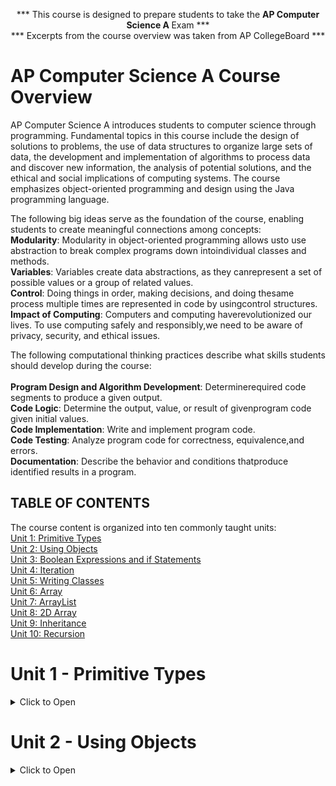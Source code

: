 <p align="center">*** This course is designed to prepare students to take the <b>AP Computer Science A </b>Exam *** </br>
*** Excerpts from the course overview was taken from AP CollegeBoard ***</p>

# AP Computer Science A Course Overview 

AP Computer Science A introduces students to computer science through programming. Fundamental topics in this course include the design of solutions to problems, the use of data structures to organize large sets of data, the development and implementation of algorithms to process data and discover new information, the analysis of potential solutions, and the ethical and social implications of computing systems. The course emphasizes object-oriented programming and design using the Java programming language.

The following big ideas serve as the foundation of the course, enabling students to create meaningful connections among concepts:</br>
<b>Modularity</b>: Modularity in object-oriented programming allows usto use abstraction to break complex programs down intoindividual classes and methods.</br>
<b>Variables</b>: Variables create data abstractions, as they canrepresent a set of possible values or a group of related values.</br>
<b>Control</b>: Doing things in order, making decisions, and doing thesame process multiple times are represented in code by usingcontrol structures.</br>
<b>Impact of Computing</b>: Computers and computing haverevolutionized our lives. To use computing safely and responsibly,we need to be aware of privacy, security, and ethical issues.</br>

The following computational thinking practices describe what skills students should develop during the course:</br></br>
<b>Program Design and Algorithm Development</b>: Determinerequired code segments to produce a given output.</br>
<b>Code Logic</b>: Determine the output, value, or result of givenprogram code given initial values.</br>
<b>Code Implementation</b>: Write and implement program code.</br>
<b>Code Testing</b>: Analyze program code for correctness, equivalence,and errors.</br>
<b>Documentation</b>: Describe the behavior and conditions thatproduce identified results in a program.</br>

## TABLE OF CONTENTS
The course content is organized into ten commonly taught units:</br>
[Unit 1: Primitive Types](click-to-open)</br>
[Unit 2: Using Objects](#unit-2---using-objects)</br>
[Unit 3: Boolean Expressions and if Statements](#unit-3---boolean-expressions-and-if-statements)</br>
[Unit 4: Iteration](#unit-4---iteration)</br>
[Unit 5: Writing Classes](#unit-5---writing-classes)</br>
[Unit 6: Array](#unit-6---array)</br>
[Unit 7: ArrayList](#unit-7---arraylist)</br>
[Unit 8: 2D Array](#unit-8---2d-array)</br>
[Unit 9: Inheritance](#unit-9---inheritance)</br>
[Unit 10: Recursion](#unit-10---recursion)</br>

# Unit 1 - Primitive Types 
<details><summary>Click to Open</summary>
<p>



## Why Programming? Why Java?

Every Java program begins with the creation of a class.  Consider a class as a blueprint for your program.  In this instance, we created a class called MyFirstClass.  Within the class there is a main method that is required to execute the program.  Below is a simple program that will print "Hello, World".</br>Notice that with every ' { ' there is a corresponding ' } '.  In class, you may hear me refer to it as a curly brace.  A missing a curly brace is one of the most common errors among new programmers.  The name 'public' allows users to be able to see the specific parts of your program.  Notice also that the name of the class starts with a capital letter.  The main class with always start with a capital letter.
![first_Java](https://user-images.githubusercontent.com/12989939/162324090-a9292f5d-3c02-46d8-bb05-e69cb0f72845.PNG)

Notice that within the main method there is a print statement.  Let's break down this print statement. 
<p align="center"><b> System.out.println("Hello, World");</b></p>

- [ ] <b>System</b> is a class defined in the java lang package.</br>
- [ ] <b>out</b> is a public static field of the PrintStream type.</br>
- [ ] <b>println()</b> is invoked by the PrintStream class.</br>
- [ ] <b>NOTE</b> <i>println()</i> when executed will return to the next line. Whereas <i>print()</i> will execute the string literal but not return to the next line. You can also create a new line inside a print statement by adding   <b>\n</b>  anywhere inside the quotation marks of a print statement.

## Comments in Code
Typing comments within your program is considered a professional practice, and I expect you to comment your code as appropriate throughtout the year.  There are two ways to comment in Java.  The first is a single line comment and you would use two foward slashes( // ) to indicate a comment.  The second is a multiline comment that uses a forward slash followed by an asterisks and closed with an asterisk followed by a forward slash ( /* */ )</br></br>
With **every** program that you submit, I want you to list the following: 
- your name/ partners name (if applicable) 
- the date of submission 
- Course 
- Period 
- and the assignment  
 
Please follow the convention shown below.</br>
![naming_Convention](https://user-images.githubusercontent.com/12989939/162331128-d1b0a742-298a-4e2e-b6de-97afe928bee3.PNG)


## Assignment 1

 ![76b4e00f998549e6a8717c6e5d5f0f1a](https://user-images.githubusercontent.com/12989939/162492248-21683f86-fc3f-4756-b78f-ddfe9373ab60.png)</br>
Create the happy face image above using the following criteria:

- [ ] Create a class
- [ ] Create a main method
- [ ] Use System.out.print at least two lines
- [ ] Use System.out.println at least three times

## Assignment 2
### Personal Timeline
For this assignment, you will create a program that outputs a personal timeline of events in your life. The timeline will proceed vertically. Earlier events will be displayed nearer the top of the timeline while later events are displayed near the bottom.

Include seven meaningful events in your life. No repetitive events such as "started kindergarten, started first grade, etc".

Make it look professional. HINT: use \t
![timeline](https://user-images.githubusercontent.com/12989939/162494607-3d0fe461-5139-4116-b049-bebc9103c9c4.PNG)

There is no test to run when you are complete. Please screenshot your code with result and include it in your Canvas assignment.



## Variables and Data Types
There are eight primitive types in Java. In no particular order, they are int, double, boolean, float, char, byte, long and short.  For this course we will be using only int, double, and boolean.
- [ ] **int** is short for integer deals with whole numbers
- [ ] **double** is a 64 bit data type that stores decimal numbers
- [ ] **boolean** is used to represent true or false values
- [ ] **float** is very similar to a double but uses less memory
- [ ] **char** is a 16 bit unicode with a minimum value of \u0000 (0) to uffff (65,535)
- [ ] **byte** is an 8 bit integer with a range from -128 to 127
- [ ] **long** is a 64 bit datatype with a minimum value of -2^63 to 2^63
- [ ] **short** is a 16 bit datatype with a minimum value of -32,768 to 32,767

Non-primitive data types include a String, Arrays and Classes.
- [ ] **String** is a data type that is a collection of characters encompassed by quotes
- [ ] **Arrays** are used to store multiple values (think 'list')
- [ ] **Class** is an object constructor, blueprint, for creating objects.

### Variable Naming Convention
- [ ] Always choose a name that indicates the purpose of the variable
- [ ] A variable cannot begin with a number
- [ ] A variable must not have spaces
- [ ] A variable cannot begin with any special characters
- [ ] A variable cannot have the same name as a Java keyword

When you declare a variable, you must state the variable type along with the variable name followed by the value assignment to the variable.</br>  For example:  *int height = 72;*</br></br>
Once you have declared the variable type, you <b> do not need to do it again </b> to reassign a value to the variable.</br> Example:  </br>*int height = 72;</br>height = 70*</br></br>
If you declare a variable as *final* you cannot change the value of it.  We can refer to the *final* variable as immutable (unchanging).  Anotehr variable rule is that *final* variables are written as ALL CAPS to remind you that they cannot change.</br> Example:</br> final double PI = 3.14159;</br></br>

## Assignment 1
### Allowance
Write a program that will determine who receives an allowance or not.  Use the information below as a guide:
- [ ] Allowance is always $30.00/ week
- [ ] Non-teenagers do not receive an allowance
- [ ] Jon is 16 years old
- [ ] Ed is 12 years old
- [ ] Michael was born fours years before Jon
- [ ] Print out who receives an allowance and who does not by using an int, double and boolean variables.

**Example Output:**<br>
Jon's age is 16<br>
Eligible for allowance? True<br>
Jon's weekly allowance is $30.00<br>
<br>
Ed's age is 12<br>
Eligible for allowance? False<br>
Ed's weekly allowance is $0.00<br>
<br>
Michael's age is 20<br>
Eligible for allowance? False<br>
Michael's weekly allowance is $0.00<br>

## Assignment 2
Use a Scanner object to create an input feature in your program.  Click on [Scanner_Input](https://github.com/AP-CSA-JAVA/CSA_JAVA-Course/files/8455326/Scanner_Input.pptx) to learn more.  Create four questions that will ask the user for a string, int, double, and a boolean.  From the user's response, you will return (print statement) a sentence that includes the data types listed above.  
- [ ] string
- [ ] int
- [ ] double
- [ ] boolean
- [ ] print statement that includes all for data types

There is no test to run when you are complete. Please screenshot your code with result and include it in your assignment.


## Expressions and Assignment Statements
Math Operators are a very important part of computing. Below are the most common operators that we will be using in this course.
| Symbol | Name  | Usage |
| :---:  | :---: | :---: |
| * | Multiplication | multiply two values together |
| / | Division | divide two values |
| % | Modulo | the remainder after dividing two values |
| + | Addition | add two values together |
| - | Subtraction | subtract two values |

**Note** When you divide an integer by zero your program will return an <i>ArthmeticException</i> error.

### Please Excuse My Dear Aunt Sally
In Java, the order of operation works pretty much the same with the exception of the modulo.</br>Take for example the following math equation: **5 + 12 * 18 - 10 / 2 % 2**

| Step  | Operation        | Result |
| :---: | :---:            | :---:  |
|  1    | Multiply 12 * 18 | = 216  |
|  2    | Divide 10 / 2    | = 5    |
|  3    | Modulo 5 % 2     | = 1    |
|  4    | Add 5 + 216      | = 221  |
|  5    | Subtract 221 - 1 | = 220  |

## Assignment 1
### Calculate your weight on Jupiter

```
The expression F=ma allows you to calculate your weight (in newtons) based on your mass (in kilograms)
the acceleration due to gravity on Earth (9.81 m/sec2). A typical mass of a human might be 58.9 kg.

F = ma
F = (58.9 kg)(9.81 m/s^2)
F = 578 Newtons
One newton is equal to 0.225 lbs. So on Earth, this human weighs 130 lbs.

F = (578 N)(0.225 lbs/ 1 N) = 130 lbs

But Jupiter is more massive than the Earth. The force of gravity is stronger, making the acceleration 
due to gravity much larger (24.79 m/sec^2). Below is a list of variables that will be used in the program.

Using the equation below, you can determine what your weight on Jupiter would be in pounds and not have 
to worry about converting units.

(weightOnJupiter) = (weightOnEarth)/1 x (jupiterGravity)/(earthGravity)

weightOnJupiter = 130
earthGravity = 9.81 
jupiterGravity = 24.79
weightOnJupiter = weightOnJupiter / earthGravity * jupiterGravity

```
**Using the chart below, create a program called GalaxyWeight that outputs information of the users weight
on three different planets and takes the average of those weights.  You will use the <i>scanner class</i> for 
this assignment.**

| Planet | Acceleration Due to Gravity (m/sec^2) |
| :---: | :---: |
| Mercury | 3.59 |
| Venus | 8.87 |
| Mars | 3.711 |
| Jupiter | 24.79 | 
| Saturn | 11.08 |
| Uranus | 10.67 |
| Neptune | 11.15 |

## Assignment 2
### Simple Math
- [ ] Create a program that will ask the user for two distinct numbers (integers)
- [ ] Use the scanner class to receive input from the user  
- [ ] Store those values and perform some basic operations with those numbers
- [ ] Make sure to use the exact same wording and spacing to pass the test

**Example Output**
```
Enter first number:
20
Enter second number:
5

Sum: 25
Difference: 15
Product: 100
Dividing: 4 with remainder 0

```



## Compound Assignment Operators

In Java, you can modify a variable by referencing it, performing an operation on it, and assigning the result back to the variable. Thus, you can reference a variable to change its own value. For example, if x equals 0 , the following statement modifies x.</br>

```ruby
public class Main
{
  public static void main(String[] args)
  {
    x = 0;
    x = x + 1; //common programming convention
    System.out.println("x = " + x);
  }
}
Output:
x = 1
```

In algebra, this is an impossible statement, but in programming, the assignment operator makes this a simple and logical statement. 
To interpret assignment statements such as this, begin with the first instruction to the right of the assignment operator.

In Java, a strong convention is to declare variables close to where they are first used, at the beginning of a code block. 
A code block is denoted by curly braces, { }.  Notice that the print statement uses quotes around 'x = ' followed by plus(+) sign.
This is referred to as a **concatenation operator** where you can add a string literal to a variable.

Java like other programs has simplified the compound operators.  **Compound Assignment Operators** performs two tasks in one step.  It performs a mathematical calculation by and assignment.  It is written as:  
```ruby
x +=1

// notice the simplicity of the code versus the code below.
x = x + 1

// What would happen if you accidently type the plus sign in after the equal sign?
// How would that affect your program?
```

## Assignment 1
### Compound Operators
```ruby

public class CompoundOperators
{
  public static void main(String[] args)
  {
    int numPeople = 0;  
    double totalYears = 0;

    double years = 11.5;  // I will soon be halfway through my junior year.

    totalYears = totalYears + years;
    numPeople = numPeople + 1;
  }
}
```
- [ ] Rewrite the statements of the program above to use the compound assignment and/or the increment/decrement operators.
- [ ] TODO 1) Add at least three other people to your program, such as siblings, friends, or neighbors.
- [ ] TODO 2) Use people that are in different grades to validate your program can work for different school grades.
- [ ] TODO 3) For their years in school, use values that indicate they will soon be halfway through their current school year, as shown in the provided code.
- [ ] TODO 4)The average years you and your friends, siblings, neighbors have been in school.
- [ ] TODO 5) The total days you have all been in school, assuming you spend 180 days per year in school.
- [ ] TODO 6) The average days you have all spent in school.

<p align="center">---------------------------------------------------------------------------- </p>

When you are using replit, you can create different programs and have them execute on the Main.java page.

```ruby
public class Main {
  public static void main(String[] args) {
    ProgramOne.main(args);
    ProgramTwo.main(args);
    ProgramThree.main(args);
  }
}
```
Use this format for Assignment 2 and all future programs where you are asked to create two different programs.

## Assignment 2
### Average Test Score
Directions: Write two programs that will do the following:

**Average Test Score**
- [ ] ask the user for four test scores
- [ ] calculate and show the result

**Cashier Totals**
- [ ] ask the user for the number of burgers sold and how much each one costs
- [ ] ask the user for the number of fries sold and how much each costs
- [ ] display the total items sold
- [ ] display the total sales

### Example Output:
```
Enter the first test score:
95
Enter the second test score:
87
Enter the third test score:
74
Enter the forth test score:
75

Average test score: 82.75%
---------------------------------
Enter the number of burgers ordered:
10
Price of a burger:
5.65
Enter the number of fries ordered:
4
Price of fries:
1.95

Total Items Sold: 14
Total Sales: $64.3
```
</p>
</details>

# Unit 2 - Using Objects 
<details><summary>Click to Open</summary>
<p>




